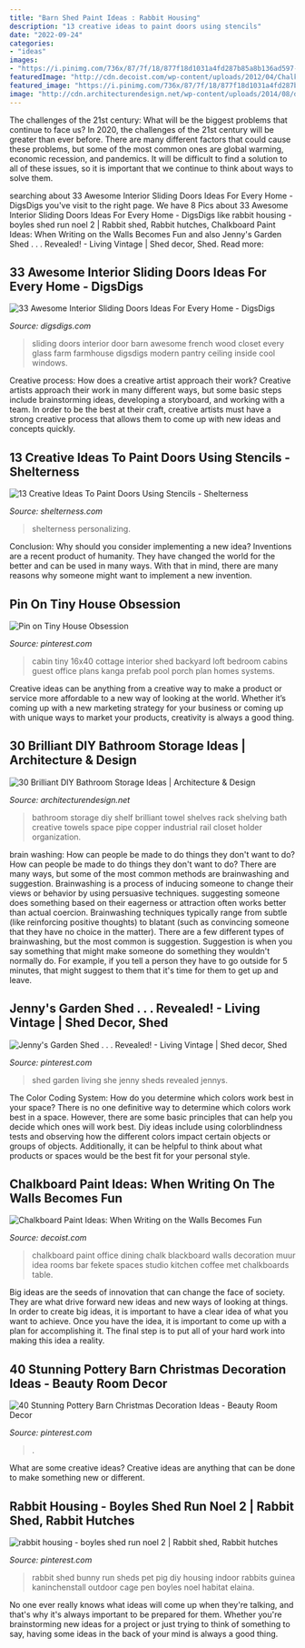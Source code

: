 ```yaml
---
title: "Barn Shed Paint Ideas : Rabbit Housing"
description: "13 creative ideas to paint doors using stencils"
date: "2022-09-24"
categories:
- "ideas"
images:
- "https://i.pinimg.com/736x/87/7f/18/877f18d1031a4fd287b85a8b136ad597--backyard-house-backyard-office.jpg"
featuredImage: "http://cdn.decoist.com/wp-content/uploads/2012/04/Chalkboard-Paint-Dining-Room.png.jpg"
featured_image: "https://i.pinimg.com/736x/87/7f/18/877f18d1031a4fd287b85a8b136ad597--backyard-house-backyard-office.jpg"
image: "http://cdn.architecturendesign.net/wp-content/uploads/2014/08/diy-bathroom-storage-ideas-7.jpg"
---
```



The challenges of the 21st century: What will be the biggest problems that continue to face us?
In 2020, the challenges of the 21st century will be greater than ever before. There are many different factors that could cause these problems, but some of the most common ones are global warming, economic recession, and pandemics. It will be difficult to find a solution to all of these issues, so it is important that we continue to think about ways to solve them.

	

		
searching about 33 Awesome Interior Sliding Doors Ideas For Every Home - DigsDigs you've visit to the right page. We have 8 Pics about 33 Awesome Interior Sliding Doors Ideas For Every Home - DigsDigs like rabbit housing - boyles shed run noel 2 | Rabbit shed, Rabbit hutches, Chalkboard Paint Ideas: When Writing on the Walls Becomes Fun and also Jenny&#039;s Garden Shed . . . Revealed! - Living Vintage | Shed decor, Shed. Read more:
		
    
## 33 Awesome Interior Sliding Doors Ideas For Every Home - DigsDigs

<img loading=lazy src="http://www.digsdigs.com/photos/awesome-interior-sliding-doors-ideas-for-every-home-1.jpg" onerror="this.onerror=null;this.src='https://tse3.mm.bing.net/th?id=OIP.EfvWo9JLoBlSfOA76AW6zwHaJS&amp;pid=15.1';" alt="33 Awesome Interior Sliding Doors Ideas For Every Home - DigsDigs">

_Source: digsdigs.com_

>sliding doors interior door barn awesome french wood closet every glass farm farmhouse digsdigs modern pantry ceiling inside cool windows. 

	

Creative process: How does a creative artist approach their work?
Creative artists approach their work in many different ways, but some basic steps include brainstorming ideas, developing a storyboard, and working with a team. In order to be the best at their craft, creative artists must have a strong creative process that allows them to come up with new ideas and concepts quickly.

    
## 13 Creative Ideas To Paint Doors Using Stencils - Shelterness

<img loading=lazy src="https://i.shelterness.com/decorating-doors-with-stencils-8.jpg" onerror="this.onerror=null;this.src='https://tse3.mm.bing.net/th?id=OIP.86p1qDZR1wOqE9Z6LBrwxgAAAA&amp;pid=15.1';" alt="13 Creative Ideas To Paint Doors Using Stencils - Shelterness">

_Source: shelterness.com_

>shelterness personalizing. 

	

Conclusion: Why should you consider implementing a new idea?
Inventions are a recent product of humanity. They have changed the world for the better and can be used in many ways. With that in mind, there are many reasons why someone might want to implement a new invention.

    
## Pin On Tiny House Obsession

<img loading=lazy src="https://i.pinimg.com/736x/87/7f/18/877f18d1031a4fd287b85a8b136ad597--backyard-house-backyard-office.jpg" onerror="this.onerror=null;this.src='https://tse4.mm.bing.net/th?id=OIP.BCK8EEaZk29QFOTNOf0X3QHaLJ&amp;pid=15.1';" alt="Pin on Tiny House Obsession">

_Source: pinterest.com_

>cabin tiny 16x40 cottage interior shed backyard loft bedroom cabins guest office plans kanga prefab pool porch plan homes systems. 

	

Creative ideas can be anything from a creative way to make a product or service more affordable to a new way of looking at the world. Whether it’s coming up with a new marketing strategy for your business or coming up with unique ways to market your products, creativity is always a good thing.

    
## 30 Brilliant DIY Bathroom Storage Ideas | Architecture &amp; Design

<img loading=lazy src="http://cdn.architecturendesign.net/wp-content/uploads/2014/08/diy-bathroom-storage-ideas-7.jpg" onerror="this.onerror=null;this.src='https://tse1.mm.bing.net/th?id=OIP.SWMV8u34vxFvanTNIgEJhQHaNK&amp;pid=15.1';" alt="30 Brilliant DIY Bathroom Storage Ideas | Architecture &amp; Design">

_Source: architecturendesign.net_

>bathroom storage diy shelf brilliant towel shelves rack shelving bath creative towels space pipe copper industrial rail closet holder organization. 

	

brain washing: How can people be made to do things they don't want to do?
How can people be made to do things they don't want to do? There are many ways, but some of the most common methods are brainwashing and suggestion. Brainwashing is a process of inducing someone to change their views or behavior by using persuasive techniques. suggesting someone does something based on their eagerness or attraction often works better than actual coercion. Brainwashing techniques typically range from subtle (like reinforcing positive thoughts) to blatant (such as convincing someone that they have no choice in the matter). 
There are a few different types of brainwashing, but the most common is suggestion. Suggestion is when you say something that might make someone do something they wouldn't normally do. For example, if you tell a person they have to go outside for 5 minutes, that might suggest to them that it's time for them to get up and leave.

    
## Jenny&#039;s Garden Shed . . . Revealed! - Living Vintage | Shed Decor, Shed

<img loading=lazy src="https://i.pinimg.com/736x/85/1d/20/851d20e9ef2c84a0af8b7384ccc100d7--living-vintage-she-sheds.jpg" onerror="this.onerror=null;this.src='https://tse1.mm.bing.net/th?id=OIP.eVplZgVceovrQtKJ_6OWjQHaJ4&amp;pid=15.1';" alt="Jenny&#039;s Garden Shed . . . Revealed! - Living Vintage | Shed decor, Shed">

_Source: pinterest.com_

>shed garden living she jenny sheds revealed jennys. 

	

The Color Coding System: How do you determine which colors work best in your space?
There is no one definitive way to determine which colors work best in a space. However, there are some basic principles that can help you decide which ones will work best. Diy ideas include using colorblindness tests and observing how the different colors impact certain objects or groups of objects. Additionally, it can be helpful to think about what products or spaces would be the best fit for your personal style.

    
## Chalkboard Paint Ideas: When Writing On The Walls Becomes Fun

<img loading=lazy src="http://cdn.decoist.com/wp-content/uploads/2012/04/Chalkboard-Paint-Dining-Room.png.jpg" onerror="this.onerror=null;this.src='https://tse1.mm.bing.net/th?id=OIP.HXwpZ6B4TLrFKtzKqiaG8AHaLH&amp;pid=15.1';" alt="Chalkboard Paint Ideas: When Writing on the Walls Becomes Fun">

_Source: decoist.com_

>chalkboard paint office dining chalk blackboard walls decoration muur idea rooms bar fekete spaces studio kitchen coffee met chalkboards table. 

	

Big ideas are the seeds of innovation that can change the face of society. They are what drive forward new ideas and new ways of looking at things. In order to create big ideas, it is important to have a clear idea of what you want to achieve. Once you have the idea, it is important to come up with a plan for accomplishing it. The final step is to put all of your hard work into making this idea a reality.

    
## 40 Stunning Pottery Barn Christmas Decoration Ideas - Beauty Room Decor

<img loading=lazy src="https://i.pinimg.com/736x/a6/15/a8/a615a88856550f9eed9dd8a5c2087260.jpg" onerror="this.onerror=null;this.src='https://tse2.mm.bing.net/th?id=OIP.lR7AlxIWIL06dw5i40gyVAHaLH&amp;pid=15.1';" alt="40 Stunning Pottery Barn Christmas Decoration Ideas - Beauty Room Decor">

_Source: pinterest.com_

>. 

	

What are some creative ideas?
Creative ideas are anything that can be done to make something new or different.

    
## Rabbit Housing - Boyles Shed Run Noel 2 | Rabbit Shed, Rabbit Hutches

<img loading=lazy src="https://i.pinimg.com/736x/db/1a/c1/db1ac12ca00651dbf140ba86b0f8c816.jpg" onerror="this.onerror=null;this.src='https://tse1.mm.bing.net/th?id=OIP.ubfbFHQd4hThVBTdijo3HAHaJ4&amp;pid=15.1';" alt="rabbit housing - boyles shed run noel 2 | Rabbit shed, Rabbit hutches">

_Source: pinterest.com_

>rabbit shed bunny run sheds pet pig diy housing indoor rabbits guinea kaninchenstall outdoor cage pen boyles noel habitat elaina. 

	

No one ever really knows what ideas will come up when they're talking, and that's why it's always important to be prepared for them. Whether you're brainstorming new ideas for a project or just trying to think of something to say, having some ideas in the back of your mind is always a good thing.


